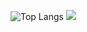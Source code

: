 ![Top Langs](https://github-readme-stats.vercel.app/api/top-langs/?username=Charan-Mudiraj&layout=compact)
![](https://komarev.com/ghpvc/?username=Charan-Mudiraj&style=flat-square)
<!--
**Charan-Mudiraj/Charan-Mudiraj** is a ✨ _special_ ✨ repository because its `README.md` (this file) appears on your GitHub profile.

Here are some ideas to get you started:

- 🔭 I’m currently working on ...
- 🌱 I’m currently learning ...
- 👯 I’m looking to collaborate on ...
- 🤔 I’m looking for help with ...
- 💬 Ask me about ...
- 📫 How to reach me: ...
- 😄 Pronouns: ...
- ⚡ Fun fact: ...
-->
